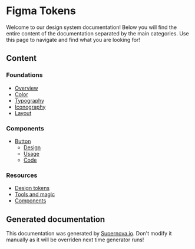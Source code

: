 # Figma Tokens

Welcome to our design system documentation! Below you will find the entire content of the documentation separated by the main categories. Use this page to navigate and find what you are looking for!

## Content
 
### Foundations
- [Overview](./foundations/overview-1.md)
- [Color](./foundations/color.md)
- [Typography](./foundations/typography.md)
- [Iconography](./foundations/iconography.md)
- [Layout](./foundations/layout.md)
 
### Components
- [Button](./components/button/design-1.md)
  - [Design](./components/button/design-1.md)
  - [Usage](./components/button/usage-1.md)
  - [Code](./components/button/code-1.md)
 
### Resources
- [Design tokens](./resources/design-tokens.md)
- [Tools and magic](./resources/tools-and-magic.md)
- [Components](./resources/components.md)

## Generated documentation

This documentation was generated by [Supernova.io](https://supernova.io). Don't modify it manually as it will be overriden next time generator runs!